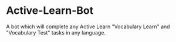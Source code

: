 # Active-Learn-Bot
A bot which will complete any Active Learn "Vocabulary Learn" and "Vocabulary Test" tasks in any language.
